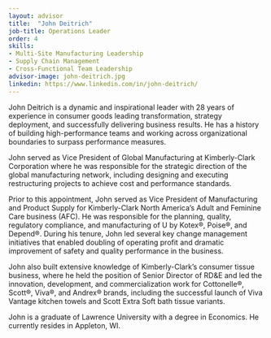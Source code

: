 ```yaml
---
layout: advisor
title:  "John Deitrich"
job-title: Operations Leader
order: 4
skills:
- Multi-Site Manufacturing Leadership
- Supply Chain Management
- Cross-Functional Team Leadership
advisor-image: john-deitrich.jpg
linkedin: https://www.linkedin.com/in/john-deitrich/
---
```

John Deitrich is a dynamic and inspirational leader with 28 years of experience in consumer goods leading transformation, strategy deployment, and successfully delivering business results. He has a history of building high-performance teams and working across organizational boundaries to surpass performance measures.

John served as Vice President of Global Manufacturing at Kimberly-Clark Corporation where he was responsible for the strategic direction of the global manufacturing network, including designing and executing restructuring projects to achieve cost and performance standards.

Prior to this appointment, John served as Vice President of Manufacturing and Product Supply for Kimberly-Clark North America’s Adult and Feminine Care business (AFC). He was responsible for the planning, quality, regulatory compliance, and manufacturing of U by Kotex®, Poise®, and Depend®. During his tenure, John led several key change management initiatives that enabled doubling of operating profit and dramatic improvement of safety and quality performance in the business.

John also built extensive knowledge of Kimberly-Clark’s consumer tissue business, where he held the position of Senior Director of RD&E and led the innovation, development, and commercialization work for Cottonelle®, Scott®, Viva®, and Andrex® brands, including the successful launch of Viva Vantage kitchen towels and Scott Extra Soft bath tissue variants.

John is a graduate of Lawrence University with a degree in Economics. He currently resides in Appleton, WI. 
